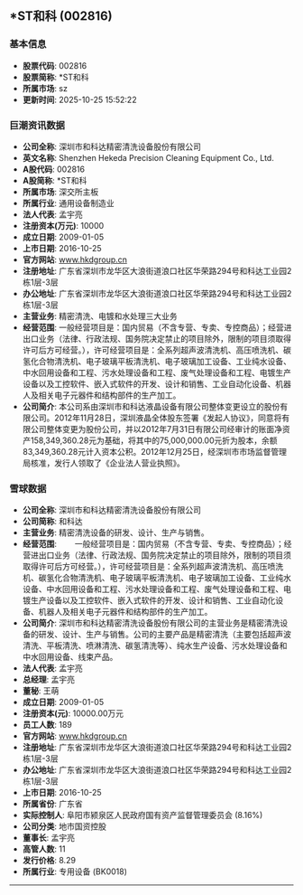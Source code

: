 ## *ST和科 (002816)

### 基本信息

- **股票代码**: 002816
- **股票简称**: *ST和科
- **所属市场**: sz
- **更新时间**: 2025-10-25 15:52:22

### 巨潮资讯数据

- **公司全称**: 深圳市和科达精密清洗设备股份有限公司
- **英文名称**: Shenzhen Hekeda Precision Cleaning Equipment Co., Ltd.
- **A股代码**: 002816
- **A股简称**: *ST和科
- **所属市场**: 深交所主板
- **所属行业**: 通用设备制造业
- **法人代表**: 孟宇亮
- **注册资本(万元)**: 10000
- **成立日期**: 2009-01-05
- **上市日期**: 2016-10-25
- **官方网站**: www.hkdgroup.cn
- **注册地址**: 广东省深圳市龙华区大浪街道浪口社区华荣路294号和科达工业园2栋1层-3层
- **办公地址**: 广东省深圳市龙华区大浪街道浪口社区华荣路294号和科达工业园2栋1层-3层
- **主营业务**: 精密清洗、电镀和水处理三大业务
- **经营范围**: 一般经营项目是：国内贸易（不含专营、专卖、专控商品）；经营进出口业务（法律、行政法规、国务院决定禁止的项目除外，限制的项目须取得许可后方可经营。），许可经营项目是：全系列超声波清洗机、高压喷洗机、碳氢化合物清洗机、电子玻璃平板清洗机、电子玻璃加工设备、工业纯水设备、中水回用设备和工程、污水处理设备和工程、废气处理设备和工程、电镀生产设备以及工控软件、嵌入式软件的开发、设计和销售、工业自动化设备、机器人及相关电子元器件和结构部件的生产加工。
- **公司简介**: 本公司系由深圳市和科达液晶设备有限公司整体变更设立的股份有限公司。2012年11月28日，深圳液晶全体股东签署《发起人协议》，同意将有限公司整体变更为股份公司，并以2012年7月31日有限公司经审计的账面净资产158,349,360.28元为基础，将其中的75,000,000.00元折为股本，余额83,349,360.28元计入资本公积。2012年12月25日，经深圳市市场监督管理局核准，发行人领取了《企业法人营业执照》。

### 雪球数据

- **公司全称**: 深圳市和科达精密清洗设备股份有限公司
- **公司简称**: 和科达
- **主营业务**: 精密清洗设备的研发、设计、生产与销售。
- **经营范围**: 　　一般经营项目是：国内贸易（不含专营、专卖、专控商品）；经营进出口业务（法律、行政法规、国务院决定禁止的项目除外，限制的项目须取得许可后方可经营。），许可经营项目是：全系列超声波清洗机、高压喷洗机、碳氢化合物清洗机、电子玻璃平板清洗机、电子玻璃加工设备、工业纯水设备、中水回用设备和工程、污水处理设备和工程、废气处理设备和工程、电镀生产设备以及工控软件、嵌入式软件的开发、设计和销售、工业自动化设备、机器人及相关电子元器件和结构部件的生产加工。
- **公司简介**: 深圳市和科达精密清洗设备股份有限公司的主营业务是精密清洗设备的研发、设计、生产与销售。公司的主要产品是精密清洗（主要包括超声波清洗、平板清洗、喷淋清洗、碳氢清洗等）、纯水生产设备、污水处理设备和中水回用设备、线束产品。
- **法人代表**: 孟宇亮
- **总经理**: 孟宇亮
- **董秘**: 王萌
- **成立日期**: 2009-01-05
- **注册资本(元)**: 10000.00万元
- **员工人数**: 189
- **官方网站**: www.hkdgroup.cn
- **注册地址**: 广东省深圳市龙华区大浪街道浪口社区华荣路294号和科达工业园2栋1层-3层
- **办公地址**: 广东省深圳市龙华区大浪街道浪口社区华荣路294号和科达工业园2栋1层-3层
- **上市日期**: 2016-10-25
- **所属省份**: 广东省
- **实际控制人**: 阜阳市颍泉区人民政府国有资产监督管理委员会 (8.16%)
- **公司分类**: 地市国资控股
- **董事长**: 孟宇亮
- **高管人数**: 11
- **发行价格**: 8.29
- **所属行业**: 专用设备 (BK0018)

---